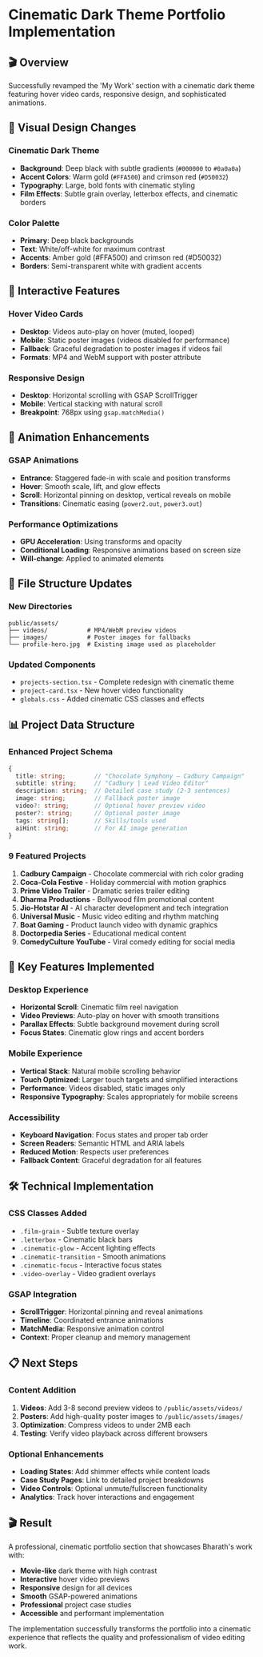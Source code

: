 # Cinematic Dark Theme Portfolio Implementation

## 🎬 Overview
Successfully revamped the 'My Work' section with a cinematic dark theme featuring hover video cards, responsive design, and sophisticated animations.

## 🎨 Visual Design Changes

### Cinematic Dark Theme
- **Background**: Deep black with subtle gradients (`#000000` to `#0a0a0a`)
- **Accent Colors**: Warm gold (`#FFA500`) and crimson red (`#D50032`)
- **Typography**: Large, bold fonts with cinematic styling
- **Film Effects**: Subtle grain overlay, letterbox effects, and cinematic borders

### Color Palette
- **Primary**: Deep black backgrounds
- **Text**: White/off-white for maximum contrast
- **Accents**: Amber gold (#FFA500) and crimson red (#D50032)
- **Borders**: Semi-transparent white with gradient accents

## 🎥 Interactive Features

### Hover Video Cards
- **Desktop**: Videos auto-play on hover (muted, looped)
- **Mobile**: Static poster images (videos disabled for performance)
- **Fallback**: Graceful degradation to poster images if videos fail
- **Formats**: MP4 and WebM support with poster attribute

### Responsive Design
- **Desktop**: Horizontal scrolling with GSAP ScrollTrigger
- **Mobile**: Vertical stacking with natural scroll
- **Breakpoint**: 768px using `gsap.matchMedia()`

## 🚀 Animation Enhancements

### GSAP Animations
- **Entrance**: Staggered fade-in with scale and position transforms
- **Hover**: Smooth scale, lift, and glow effects
- **Scroll**: Horizontal pinning on desktop, vertical reveals on mobile
- **Transitions**: Cinematic easing (`power2.out`, `power3.out`)

### Performance Optimizations
- **GPU Acceleration**: Using transforms and opacity
- **Conditional Loading**: Responsive animations based on screen size
- **Will-change**: Applied to animated elements

## 📁 File Structure Updates

### New Directories
```
public/assets/
├── videos/           # MP4/WebM preview videos
├── images/           # Poster images for fallbacks
└── profile-hero.jpg  # Existing image used as placeholder
```

### Updated Components
- `projects-section.tsx` - Complete redesign with cinematic theme
- `project-card.tsx` - New hover video functionality
- `globals.css` - Added cinematic CSS classes and effects

## 📊 Project Data Structure

### Enhanced Project Schema
```typescript
{
  title: string;        // "Chocolate Symphony – Cadbury Campaign"
  subtitle: string;     // "Cadbury | Lead Video Editor"
  description: string;  // Detailed case study (2-3 sentences)
  image: string;        // Fallback poster image
  video?: string;       // Optional hover preview video
  poster?: string;      // Optional poster image
  tags: string[];       // Skills/tools used
  aiHint: string;       // For AI image generation
}
```

### 9 Featured Projects
1. **Cadbury Campaign** - Chocolate commercial with rich color grading
2. **Coca-Cola Festive** - Holiday commercial with motion graphics
3. **Prime Video Trailer** - Dramatic series trailer editing
4. **Dharma Productions** - Bollywood film promotional content
5. **Jio-Hotstar AI** - AI character development and tech integration
6. **Universal Music** - Music video editing and rhythm matching
7. **Boat Gaming** - Product launch video with dynamic graphics
8. **Doctorpedia Series** - Educational medical content
9. **ComedyCulture YouTube** - Viral comedy editing for social media

## 🎯 Key Features Implemented

### Desktop Experience
- **Horizontal Scroll**: Cinematic film reel navigation
- **Video Previews**: Auto-play on hover with smooth transitions
- **Parallax Effects**: Subtle background movement during scroll
- **Focus States**: Cinematic glow rings and accent borders

### Mobile Experience
- **Vertical Stack**: Natural mobile scrolling behavior
- **Touch Optimized**: Larger touch targets and simplified interactions
- **Performance**: Videos disabled, static images only
- **Responsive Typography**: Scales appropriately for mobile screens

### Accessibility
- **Keyboard Navigation**: Focus states and proper tab order
- **Screen Readers**: Semantic HTML and ARIA labels
- **Reduced Motion**: Respects user preferences
- **Fallback Content**: Graceful degradation for all features

## 🛠 Technical Implementation

### CSS Classes Added
- `.film-grain` - Subtle texture overlay
- `.letterbox` - Cinematic black bars
- `.cinematic-glow` - Accent lighting effects
- `.cinematic-transition` - Smooth animations
- `.cinematic-focus` - Interactive focus states
- `.video-overlay` - Video gradient overlays

### GSAP Integration
- **ScrollTrigger**: Horizontal pinning and reveal animations
- **Timeline**: Coordinated entrance animations
- **MatchMedia**: Responsive animation control
- **Context**: Proper cleanup and memory management

## 📋 Next Steps

### Content Addition
1. **Videos**: Add 3-8 second preview videos to `/public/assets/videos/`
2. **Posters**: Add high-quality poster images to `/public/assets/images/`
3. **Optimization**: Compress videos to under 2MB each
4. **Testing**: Verify video playback across different browsers

### Optional Enhancements
- **Loading States**: Add shimmer effects while content loads
- **Case Study Pages**: Link to detailed project breakdowns
- **Video Controls**: Optional unmute/fullscreen functionality
- **Analytics**: Track hover interactions and engagement

## 🎬 Result
A professional, cinematic portfolio section that showcases Bharath's work with:
- **Movie-like** dark theme with high contrast
- **Interactive** hover video previews
- **Responsive** design for all devices
- **Smooth** GSAP-powered animations
- **Professional** project case studies
- **Accessible** and performant implementation

The implementation successfully transforms the portfolio into a cinematic experience that reflects the quality and professionalism of video editing work.
